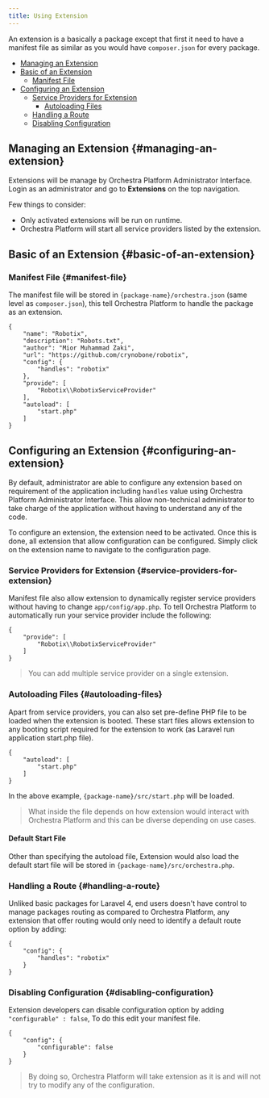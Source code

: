 ```yaml
---
title: Using Extension
---
```


An extension is a basically a package except that first it need to have a manifest file as similar as you would have `composer.json` for every package.

* [Managing an Extension](#managing-an-extension)
* [Basic of an Extension](#basic-of-an-extension)
  * [Manifest File](#manifest-file)
* [Configuring an Extension](#configuring-an-extension)
  * [Service Providers for Extension](#service-providers-for-extension)
    - [Autoloading Files](#autoloading-files)
  * [Handling a Route](#handling-a-route)
  * [Disabling Configuration](#disabling-configuration)

## Managing an Extension {#managing-an-extension}

Extensions will be manage by Orchestra Platform Administrator Interface. Login as an administrator and go to **Extensions** on the top navigation.

Few things to consider:

* Only activated extensions will be run on runtime.
* Orchestra Platform will start all service providers listed by the extension.

## Basic of an Extension {#basic-of-an-extension}

### Manifest File {#manifest-file}
The manifest file will be stored in `{package-name}/orchestra.json` (same level as `composer.json`), this tell Orchestra Platform to handle the package as an extension.

	{
		"name": "Robotix",
		"description": "Robots.txt",
		"author": "Mior Muhammad Zaki",
		"url": "https://github.com/crynobone/robotix",
		"config": {
			"handles": "robotix"
		},
		"provide": [
			"Robotix\\RobotixServiceProvider"
		],
		"autoload": [
			"start.php"
		]
	}

## Configuring an Extension {#configuring-an-extension}

By default, administrator are able to configure any extension based on requirement of the application including `handles` value using Orchestra Platform Administrator Interface. This allow non-technical administrator to take charge of the application without having to understand any of the code.

To configure an extension, the extension need to be activated. Once this is done, all extension that allow configuration can be configured. Simply click on the extension name to navigate to the configuration page.

### Service Providers for Extension {#service-providers-for-extension}

Manifest file also allow extension to dynamically register service providers without having to change `app/config/app.php`. To tell Orchestra Platform to automatically run your service provider include the following:

	{
		"provide": [
			"Robotix\\RobotixServiceProvider"
		]
	}

> You can add multiple service provider on a single extension.

### Autoloading Files {#autoloading-files}

Apart from service providers, you can also set pre-define PHP file to be loaded when the extension is booted. These start files allows extension to any booting script required for the extension to work (as Laravel run application start.php file).

	{
		"autoload": [
			"start.php"
		]
	}

In the above example, `{package-name}/src/start.php` will be loaded.

> What inside the file depends on how extension would interact with Orchestra Platform and this can be diverse depending on use cases.

#### Default Start File

Other than specifying the autoload file, Extension would also load the default start file will be stored in `{package-name}/src/orchestra.php`.

### Handling a Route {#handling-a-route}

Unliked basic packages for Laravel 4, end users doesn't have control to manage packages routing as compared to Orchestra Platform, any extension that offer routing would only need to identify a default route option by adding:

	{
		"config": {
			"handles": "robotix"
		}
	}

### Disabling Configuration {#disabling-configuration}

Extension developers can disable configuration option by adding `"configurable" : false`, To do this edit your manifest file.

	{
		"config": {
			"configurable": false
		}
	}

> By doing so, Orchestra Platform will take extension as it is and will not try to modify any of the configuration.
